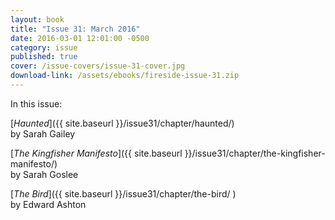 ```yaml
---
layout: book
title: "Issue 31: March 2016"
date: 2016-03-01 12:01:00 -0500
category: issue
published: true
cover: /issue-covers/issue-31-cover.jpg
download-link: /assets/ebooks/fireside-issue-31.zip
---
```


In this issue:

[_Haunted_]({{ site.baseurl }}/issue31/chapter/haunted/)<br/>
by Sarah Gailey

[_The Kingfisher Manifesto_]({{ site.baseurl }}/issue31/chapter/the-kingfisher-manifesto/)<br/>
by Sarah Goslee

[_The Bird_]({{ site.baseurl }}/issue31/chapter/the-bird/ )<br/>
by Edward Ashton
